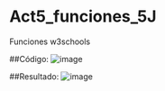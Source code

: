 # Act5_funciones_5J
Funciones w3schools

##Código: 
![image](https://github.com/user-attachments/assets/1334c5c2-8717-4c5d-956a-64ad5b029c6b)

##Resultado:
![image](https://github.com/user-attachments/assets/8a06143b-8c7b-4c27-803d-2c4158ae56c7)


